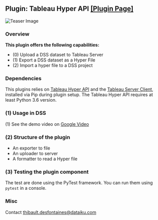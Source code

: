 <!--<h3><b>Plugin: Tableau Hyper API</b></h3>-->
## <b>Plugin: Tableau Hyper API</b> [[Plugin Page]](https://www.dataiku.com/product/plugins/) <br>

![Teaser Image](https://avatars0.githubusercontent.com/u/828667?s=200&v=4)

### Overview ###

<b>This plugin offers the following capabilities:</b>
- (0) Upload a DSS dataset to Tableau Server 
- (1) Export a DSS dataset as a Hyper File
- (2) Import a hyper file to a DSS project 

### Dependencies ###

This plugins relies on [Tableau Hyper API](https://help.tableau.com/current/api/hyper_api/en-us/index.html) and the 
[Tableau Server Client](https://tableau.github.io/server-client-python/docs/), installed via Pip during plugin setup.
The Tableau Hyper API requires at least Python 3.6 version.

### (1) Usage in DSS

(1) See the demo video on [Google Video](https://drive.google.com/open?id=1YBPjrkygRzAzsC3yNZu6mEfhqHIjx75Z)

### (2) Structure of the plugin ### 

- An exporter to file
- An uploader to server
- A formatter to read a Hyper file

### (3) Testing the plugin component ###

The test are done using the PyTest framework. You can run them using `pytest` in a console.

### Misc ###

Contact thibault.desfontaines@dataiku.com